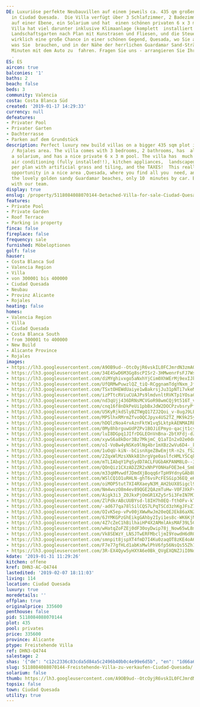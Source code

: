 ```yaml
---
DE: Luxuriöse perfekte Neubauvillen auf einem jeweils ca. 435 qm großen Grundstück
  in Ciudad Quesada.  Die Villa verfügt über 3 Schlafzimmer, 2 Badezimmer, hat alle
  auf einer Ebene, ein Solarium und hat  einen schönen privaten 6 x 3 m Pool. Die
  Villa hat viel darunter inklusive Klimaanlage (komplett  installiert!), Küchengeräte,
  Landschaftsgarten nach Plan mit Kunstrasen und Fliesen, und die Steuer!  Dies ist
  wirklich eine große Chance in einer schönen Gegend, Quesada, wo Sie alles finden,
  was Sie  brauchen, und in der Nähe der herrlichen Guardamar Sand-Strände, nur 8
  Minuten mit dem Auto zu  fahren. Fragen Sie uns - arrangieren Sie Ihren Besichtigungstermin
  .
ES: ES
aircon: true
balconies: '1'
baths: 2
beach: false
beds: 3
community: Valencia
costa: Costa Blanca Süd
created: '2019-01-17 14:29:33'
currency: null
defeatures:
- Privater Pool
- Privater Garten
- Dachterrasse
- Parken auf dem Grundstück
description: Perfect luxury new build villas on a bigger 435 sqm plot in Ciudad  Quesada
  / Rojales area. The villa comes with 3 bedrooms, 2 bathrooms, has  all on 1 level,
  a solarium, and has a nice private 6 x 3 m pool. The villa has  much included like
  air conditioning (fully installed!!), kitchen appliances,  landscaped garden as
  per plan with artificial grass and tiling, and the TAXES!  This really is a big
  opportunity in a nice area ,Quesada, where you find all you  need, and close to
  the lovely golden sandy Guardamar beaches, only 10  minutes by car. Book your viewing
  with our team.
display: true
enslug: /property/5118084088070144-Detached-Villa-for-sale-Ciudad-Quesada/
features:
- Private Pool
- Private Garden
- Roof Terrace
- Parking in property
finca: false
fireplace: false
frequency: sale
furnished: Möbeloptionen
golf: false
hauser:
- Costa Blanca Sud
- Valencia Region
- Villa
- von 300001 bis 400000
- Ciudad Quesada
- Neubau
- Provinz Alicante
- Rojales
heating: false
homes:
- Valencia Region
- Villa
- Ciudad Quesada
- Costa Blanca South
- from 300001 to 400000
- New Build
- Alicante Province
- Rojales
images:
- https://lh3.googleusercontent.com/A9OB9ud--OtcOyjR6vskIL0FCJmrdN3zmAQ7Je5A7m1DIUe8SVd_4ZpmfwWYt5J1TJsgncCRODFco3B-Qm4-=w640-rj-e30-l100
- https://lh3.googleusercontent.com/34E4SwD6M3Gg8scPISr2-3HMwenrFsFJ7Ws0EyrFaOgmwywUb5B1x9zcanudDR8tlTI9-pCVn70Hs4OzcU6V=w640-rj-e30-l100
- https://lh3.googleusercontent.com/diMYghivxgo5aNxhYjCim0XhWErMj9exIJkqCxnsiPiOha8sTpxOBQlv9OWXxbYB8V-hKHdLjW2JYKJcLO92tQ=w640-rj-e30-l100
- https://lh3.googleusercontent.com/UfQRMwPuwzlQZ_tiQ-RCggnamTdgYNxm_Jfb9v_x8s7rQXZiIx-Wcy4Hdi7NxPiVU89wcAKAFxK5pH3PYjYc=w640-rj-e30-l100
- https://lh3.googleusercontent.com/TSxtOHEWdUaiye1wBakrsjJu31pNTi7vkeMy_MSfZ49YWFA5vOd0Ue1W7a8Jmc9eBAkdg5Zq4j_smyWCbbtyqg=w640-rj-e30-l100
- https://lh3.googleusercontent.com/izPTtcRViuCUAJPs9lmdvnltRVKTp1YOsaCNN9h_1l_p5JOVq8a7Gn9hv6zx5o4b8CqrWjw_xVfP_uAIkpA=w640-rj-e30-l100
- https://lh3.googleusercontent.com/nd3qUjj436DRNsMCVGoR98wmCQj9t516T_vTw1ICr9Tr2Xq1ngXn0z2v1XgmOuUTyjsirXRsw1_7mn8KW3KF=w640-rj-e30-l100
- https://lh3.googleusercontent.com/cnq16f8nDkPeUi1pbBxJdW2DOCPzvbsryPfywU2E9uHYtvk9IkKRvyszyITz77xFKE4-ZjOqnxAGcNRw-0_WdA=w640-rj-e30-l100
- https://lh3.googleusercontent.com/U5KyRjkdSlyBZTWgQ17ZJ2Qoi_v-8ugJ9LBBYCUZg3nKU0Gj55YX5gKJqnwuUm7g-L-PCg3Ey4UBk5pq_a5LKg=w640-rj-e30-l100
- https://lh3.googleusercontent.com/MPSlhxRMrmZfvoOQCJpyx4US2TZ_MK9k25yoW7sW636OC0Qo5HhK-epZYLpituhLz-h-BZ1k4S768eq7eyaw=w640-rj-e30-l100
- https://lh3.googleusercontent.com/hDQlzNoa4rvAznFktW1vq5LktpkAENMAIRE4BZJQ34IqslZwKp4mXv499Nzi4tTbF8uDaA1i-nGr0id7XgAP_Q=w640-rj-e30-l100
- https://lh3.googleusercontent.com/0My8hbrguwUdPZPv1BOJiEPmyo-qacjt1cyTz6-TxS0T757nrdtMvgVgYqbOqLDiRoAdS7-6ZHBd4hRHau21=w640-rj-e30-l100
- https://lh3.googleusercontent.com/luI8DGpq1JIfrDGLEOnVnBna-2btXFdj-dzk23gft6O0WmLxyh-EvsMOzyLoLUAxjtQupmzF8Qoh_qhLPsk=w640-rj-e30-l100
- https://lh3.googleusercontent.com/xywS6a8kDor3Bz7MkjmC_Q1aTIn2xO2e0dnHx87ezaXU38e85CA1qavLA3z11HglpoiPfrwF9UG9CeQxhbo=w640-rj-e30-l100
- https://lh3.googleusercontent.com/oI-VoBw4yNSKo9lNg4br1mXBz2wVu6D4-_k0-BZkgz9cqZsHr-sk9klsdnSIQhOc6oCbzQLdokM61HjOtJuvqw=w640-rj-e30-l100
- https://lh3.googleusercontent.com/1uOqU-kiN--bCisnXgeZ8wEmjtR-n2s_fS23zxVrCxd_9YL2ll0dgqWgzrSfLk9cBdPTVLXmyFv4-OdebW881Q=w640-rj-e30-l100
- https://lh3.googleusercontent.com/2ZqxWlMzsXNkkB1hrgVge0aslfcHMLY5CqkmAW48FPdYhoPWqa2qrauw9BqGCuxYM8QQYi1MZTQvQmoSwN36=w640-rj-e30-l100
- https://lh3.googleusercontent.com/mTLIAbqY1PqSydD7ACLFUGbAKPANM8LO--3yPKqnYhWZ_IK6gs8fj8Djds66mNoSrePj-cGE-JHYfKy7nh4=w640-rj-e30-l100
- https://lh3.googleusercontent.com/QOnQiz1CXzADZZR2xNhPYONHaFOE3e4_SmBuA8LfzYb9EN9ej15A7E1CAHGzb7fJDrLFwsI0yieXPMBbfreE=w640-rj-e30-l100
- https://lh3.googleusercontent.com/m33qHMvwdfJDmdXjBoqq6rTpH9YdnyGAb8UHv4zMSUe3B_gxN63vG4yVQfbeAW6DTd3Gv2bdSni_ketDLgd4Ag=w640-rj-e30-l100
- https://lh3.googleusercontent.com/WSlCQ1O1uRHLN-ghT6vsPcFESGip36EQ_eKnfz8fJgMw9SHWa0mSLrV0HuJAHcmdqCkEJvafcq6makcq443Q=w640-rj-e30-l100
- https://lh3.googleusercontent.com/oiMOP5tut7XI4RXaeyN3M_AH2bUX8Sigcl9UpsQeVODU2zYD0lbNnsIHNwBeAMPedBCD75NMMZCu6-XaB_U=w640-rj-e30-l100
- https://lh3.googleusercontent.com/Nm4wvzO8m4ev89QGE2QAzmTuHw-V0FJXkFvKqEDCBSPSAV2tfcztv-4jtYbecttfiD6XF-ZBA6xR_18b1FxcFA=w640-rj-e30-l100
- https://lh3.googleusercontent.com/Aigk3i3_Z0JkxPjOmGR1XZy5r5i3FeIN7MIGvyj-hAoE8CFHQkYYgSHrvsO087RTc8qi9Ick1r2oxTWXFOOl8w=w640-rj-e30-l100
- https://lh3.googleusercontent.com/ZlPdkrABcUUBYsd-l8IH7h0EQ-fthOFv-kTyLtAMFgIpzJsfiP7-Top0fco4d010lIIr0siwLCdlrdSOn1A0yg=w640-rj-e30-l100
- https://lh3.googleusercontent.com/-ad677qa78lSilCQS7LPqTSCd3zhKgJFsZ7iqh9N08gLxsrHS-4Iq53sUkW4GE5POWp3mlz7NKJmX3dDwkGj=w640-rj-e30-l100
- https://lh3.googleusercontent.com/OIvK5ep-vPv00jXWwRwJm20eQEJEk86aXNZhMPhVUBi-9kPmYZIhKKoFLYfdN4bJeL3Ynpsy6-NRorUH1R7N=w640-rj-e30-l100
- https://lh3.googleusercontent.com/6JYMKGPzGhEikgGAhby2Iyi1es8c-WK6KjMoQtPy0QVk-b8xph9P-FuM9gJ6nwCySquDPhvTxdE7KQzJkayw=w640-rj-e30-l100
- https://lh3.googleusercontent.com/4Z7cZeC1hBilhaiHP4X2AMmlAksMAF39L5C7mZvJv8eI9FLRvwUj7n4bUnKM9B86RqZtkUpVhQmg8fDgzpI=w640-rj-e30-l100
- https://lh3.googleusercontent.com/wHatqZoFZEj0dF30oyDwip78j_Now65wL8mjDwfw8d71rAVOOIBFNmy2NUJfCfZhFJSbJpJ-xLrxV7I4Teh3=w640-rj-e30-l100
- https://lh3.googleusercontent.com/Vk8SEWzY_LNSJTwERFMbcljmI9YowdH6dRGbArUeTOqkxPUrmDzUdXSN2y8vcX-4yJooi3zek5HTLjWm0BME=w640-rj-e30-l100
- https://lh3.googleusercontent.com/smnpit8jspXT4fmD7I4Ku0zaqOT8zKE4oA6Oww77wPUoT2gs1WMtJOcYqvlnt0WrqMgNRq7ag86gpevulQcO=w640-rj-e30-l100
- https://lh3.googleusercontent.com/F7e77gfHLd1abKsMwlPhV6fp56NsQs55Zh18XtXDkm2TvunTQiS2xQGYremAgEP5JBHGTKqp-XArvCUqwpk=w640-rj-e30-l100
- https://lh3.googleusercontent.com/3R-EX4Qyw5yHXYA6e0Bk_QVgEXQNZJiI0NoBNWI7F24fWTyKDyoPyzVe6ZbPH_P9eWH8g8GQz5DkzNsAobP6=w640-rj-e30-l100
kdate: '2019-01-31 11:29:26'
kitchen: offene
kref: DHN3-AC-Q4744
lastedited: '2019-02-07 18:11:03'
living: 114
location: Ciudad Quesada
luxury: true
moredetails: ''
offplan: true
originalprice: 335600
penthouse: false
pid: 5118084088070144
plot: 435
pool: privates
price: 335600
province: Alicante
ptype: Freistehende Villa
ref: DHN3-Q4744
salestage: 2
shas: '{"de": "c12c2336c83cda5d84a5c2496b40b0c4e99e6d5b", "en": "1d66a6cfcb248150670336d50772e6dc06479754"}'
slug: 5118084088070144-Freistehende-Villa-zu-verkaufen-Ciudad-Quesada/
solarium: false
thumb: https://lh3.googleusercontent.com/A9OB9ud--OtcOyjR6vskIL0FCJmrdN3zmAQ7Je5A7m1DIUe8SVd_4ZpmfwWYt5J1TJsgncCRODFco3B-Qm4-=w400-h240-n-rj-e30-l100
topsix: false
town: Ciudad Quesada
utility: true
---
```

